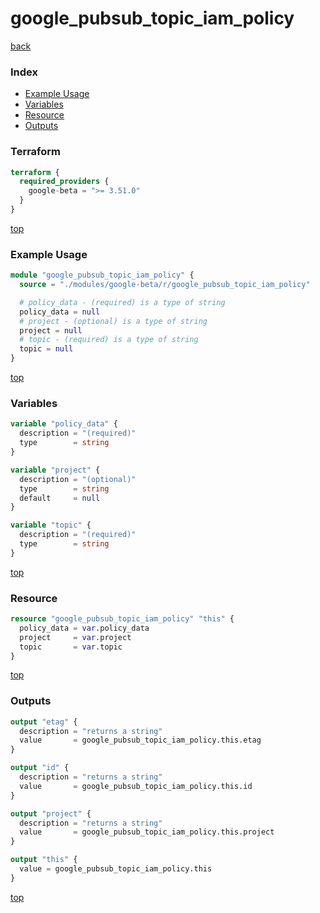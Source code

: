 # google_pubsub_topic_iam_policy

[back](../google-beta.md)

### Index

- [Example Usage](#example-usage)
- [Variables](#variables)
- [Resource](#resource)
- [Outputs](#outputs)

### Terraform

```terraform
terraform {
  required_providers {
    google-beta = ">= 3.51.0"
  }
}
```

[top](#index)

### Example Usage

```terraform
module "google_pubsub_topic_iam_policy" {
  source = "./modules/google-beta/r/google_pubsub_topic_iam_policy"

  # policy_data - (required) is a type of string
  policy_data = null
  # project - (optional) is a type of string
  project = null
  # topic - (required) is a type of string
  topic = null
}
```

[top](#index)

### Variables

```terraform
variable "policy_data" {
  description = "(required)"
  type        = string
}

variable "project" {
  description = "(optional)"
  type        = string
  default     = null
}

variable "topic" {
  description = "(required)"
  type        = string
}
```

[top](#index)

### Resource

```terraform
resource "google_pubsub_topic_iam_policy" "this" {
  policy_data = var.policy_data
  project     = var.project
  topic       = var.topic
}
```

[top](#index)

### Outputs

```terraform
output "etag" {
  description = "returns a string"
  value       = google_pubsub_topic_iam_policy.this.etag
}

output "id" {
  description = "returns a string"
  value       = google_pubsub_topic_iam_policy.this.id
}

output "project" {
  description = "returns a string"
  value       = google_pubsub_topic_iam_policy.this.project
}

output "this" {
  value = google_pubsub_topic_iam_policy.this
}
```

[top](#index)